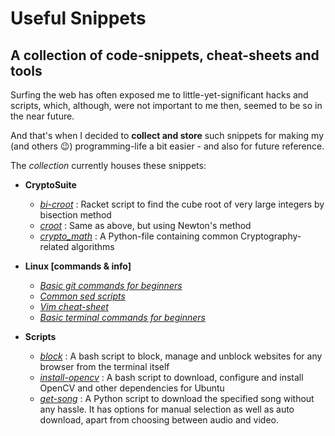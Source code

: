 # Useful Snippets
## A collection of code-snippets, cheat-sheets and tools
Surfing the web has often exposed me to little-yet-significant hacks and scripts, which, although, were not important to me then, seemed to be so in the near future.

And that's when I decided to **collect and store** such snippets for making my (and others :wink:) programming-life a bit easier - and also for future reference.

The *collection* currently houses these snippets:

*   **CryptoSuite**
    *   *[bi-croot](bi-croot.rkt)* : Racket script to find the cube root of very large integers by bisection method
    *   *[croot](croot.rkt)* : Same as above, but using Newton's method
    *   *[crypto_math](crypto_math.py)* : A Python-file containing common Cryptography-related algorithms
    
*   **Linux [commands & info]**
    *   *[Basic git commands for beginners](basic_git_commands)*
    *   *[Common sed scripts](sed_common_scripts.txt)*
    *   *[Vim cheat-sheet](Vim_commands.pdf)*
    *   *[Basic terminal commands for beginners](linux_commands.md)*
    
*   **Scripts**
    *   *[block](block.sh)* : A bash script to block, manage and unblock websites for any browser from the terminal itself 
    *   *[install-opencv](install-opencv.sh)* : A bash script to download, configure and install OpenCV and other dependencies for Ubuntu
    *	*[get-song](get-song.py)* : A Python script to download the specified song without any hassle. It has options for manual selection as well as auto download, apart from choosing between audio and video.	
